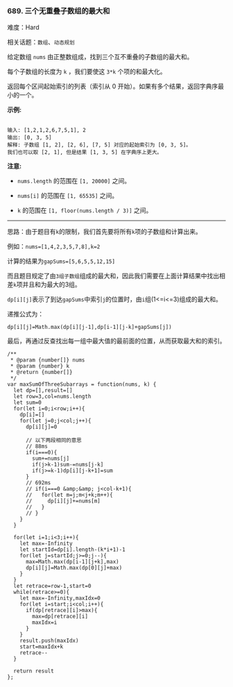 ### 689. 三个无重叠子数组的最大和

难度：Hard

相关话题：`数组`、`动态规划`

给定数组 `nums` 由正整数组成，找到三个互不重叠的子数组的最大和。



每个子数组的长度为 `k` ，我们要使这 `3*k` 个项的和最大化。



返回每个区间起始索引的列表（索引从 0 开始）。如果有多个结果，返回字典序最小的一个。



**示例:** 



```

输入: [1,2,1,2,6,7,5,1], 2
输出: [0, 3, 5]
解释: 子数组 [1, 2], [2, 6], [7, 5] 对应的起始索引为 [0, 3, 5]。
我们也可以取 [2, 1], 但是结果 [1, 3, 5] 在字典序上更大。
```


**注意:** 




* `nums.length` 的范围在 `[1, 20000]` 之间。

* `nums[i]` 的范围在 `[1, 65535]` 之间。

* `k` 的范围在 `[1, floor(nums.length / 3)]` 之间。






-----

思路：由于题目有`k`的限制，我们首先要将所有`k`项的子数组和计算出来。

例如：`nums=[1,4,2,3,5,7,8],k=2`

计算的结果为`gapSums=[5,6,5,5,12,15]`

而且题目规定了由`3组子数组`组成的最大和，因此我们需要在上面计算结果中找出相差`k`项并且和为最大的3组。

`dp[i][j]`表示了到达`gapSums`中索引`j`的位置时，由`i`组(1<=i<=3)组成的最大和。

递推公式为：

`dp[i][j]=Math.max(dp[i][j-1],dp[i-1][j-k]+gapSums[j])`

最后，再通过反查找出每一组中最大值的最前面的位置，从而获取最大和的索引。

```
/**
 * @param {number[]} nums
 * @param {number} k
 * @return {number[]}
 */
var maxSumOfThreeSubarrays = function(nums, k) {
  let dp=[],result=[]
  let row=3,col=nums.length
  let sum=0
  for(let i=0;i<row;i++){
    dp[i]=[]
    for(let j=0;j<col;j++){
      dp[i][j]=0
      
      // 以下两段相同的意思
      // 88ms
      if(i===0){
        sum+=nums[j]
        if(j>k-1)sum-=nums[j-k]
        if(j>=k-1)dp[i][j-k+1]=sum  
      }
      // 692ms
      // if(i===0 &amp;&amp; j<col-k+1){
      //   for(let m=j;m<j+k;m++){
      //     dp[i][j]+=nums[m]
      //   }
      // }
    }
  }
    
  for(let i=1;i<3;i++){
    let max=-Infinity
    let startId=dp[i].length-(k*i+1)-1
    for(let j=startId;j>=0;j--){
      max=Math.max(dp[i-1][j+k],max)
      dp[i][j]=Math.max(dp[0][j]+max)
    }
  }
  let retrace=row-1,start=0
  while(retrace>=0){
    let max=-Infinity,maxIdx=0
    for(let i=start;i<col;i++){
      if(dp[retrace][i]>max){
        max=dp[retrace][i]
        maxIdx=i
      }
    }
    result.push(maxIdx)
    start=maxIdx+k
    retrace--
  }

  return result
};
```

